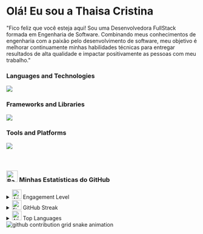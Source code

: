 # Olá! Eu sou a Thaisa Cristina 

"Fico feliz que você esteja aqui! Sou uma Desenvolvedora FullStack formada em Engenharia de Software. Combinando meus conhecimentos de engenharia com a paixão pelo desenvolvimento de software, meu objetivo é melhorar continuamente minhas habilidades técnicas para entregar resultados de alta qualidade e impactar positivamente as pessoas com meu trabalho."

### Languages and Technologies
<a href="https://skillicons.dev">
  <img src="https://skillicons.dev/icons?i=js,ts,html,css,dotnet,python" />
</a>

### Frameworks and Libraries
<a href="https://skillicons.dev">
  <img src="https://skillicons.dev/icons?i=react,nodejs,vite,firebase,mysql,flask,django"/>
</a>

### Tools and Platforms
<a href="https://skillicons.dev">
  <img src="https://skillicons.dev/icons?i=git,github,docker,aws,npm,yarn,postman" />
</a>
</br></br></br>

### <img src="https://raw.githubusercontent.com/Tarikul-Islam-Anik/Animated-Fluent-Emojis/master/Emojis/Objects/Bar%20Chart.png" alt="Bar Chart" width="30" height="30" /> Minhas Estatísticas do GitHub

<details>
  <summary> <img src="https://raw.githubusercontent.com/Tarikul-Islam-Anik/Animated-Fluent-Emojis/master/Emojis/Smilies/Alien.png" alt="Alien" width="25" height="25" /> Engagement Level </summary>
  <p>
    <img src="https://github-readme-stats.vercel.app/api?username=Thaisa-Cristina&show_icons=true&theme=radical" alt="GitHub Stats">
  </p>
</details>
<details>
  <summary> <img src="https://raw.githubusercontent.com/Tarikul-Islam-Anik/Animated-Fluent-Emojis/master/Emojis/Travel%20and%20places/Fire.png" alt="Fire" width="25" height="25" /> GitHub Streak </summary>
  <p>
    <img src="https://streak-stats.demolab.com?user=Thaisa-Cristina&theme=radical&hide_border=true&locale=en" alt="GitHub Streak">
  </p>
</details>
<details>
  <summary> <img src="https://raw.githubusercontent.com/Tarikul-Islam-Anik/Animated-Fluent-Emojis/master/Emojis/Smilies/Alien%20Monster.png" alt="Alien Monster" width="25" height="25" /> Top Languages </summary>
  <p>
    <img src="https://github-readme-stats.vercel.app/api/top-langs/?username=Thaisa-Cristina&size_weight=0.5&count_weight=0.5&theme=radical" alt="Top Langs">
  </p>
</details>

<picture>
  <source media="(prefers-color-scheme: dark)" srcset="https://raw.githubusercontent.com/mari4souza/mari4souza/output/github-contribution-grid-snake-dark.svg">
  <source media="(prefers-color-scheme: light)" srcset="https://raw.githubusercontent.com/mari4souza/mari4souza/output/github-contribution-grid-snake.svg">
  <img alt="github contribution grid snake animation" src="https://raw.githubusercontent.com/Thaisa-Cristina/Thaisa-Cristina/output/github-contribution-grid-snake.svg">
</picture>
<br><br>
